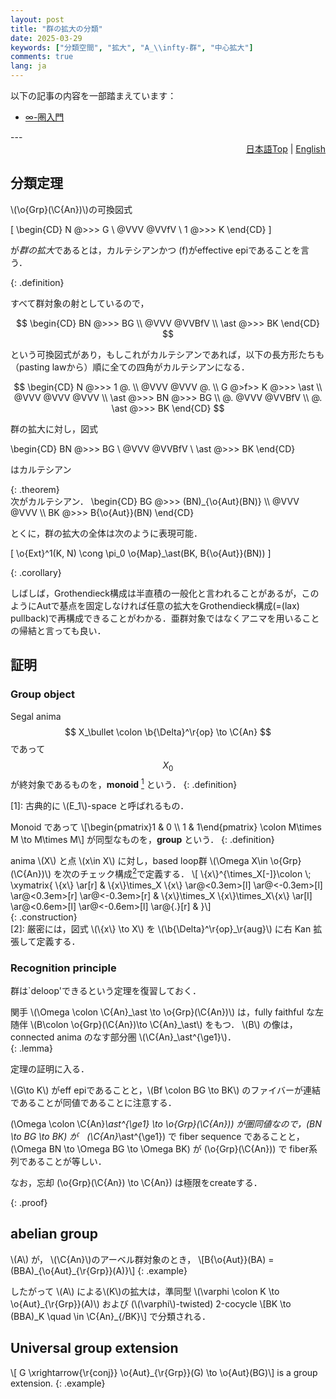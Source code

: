 ```yaml
---
layout: post
title: "群の拡大の分類"
date: 2025-03-29
keywords: ["分類空間", "拡大", "A_\\infty-群", "中心拡大"]
comments: true
lang: ja
---
```


以下の記事の内容を一部踏まえています：
<ul>
    <li><a href="/blog/oo-cat.html">∞-圏入門</a> </li>
</ul>
---
<div style="text-align: right;">
  <a href="../ja/">日本語Top</a> |
  <a href="../">English</a>
</div>


## 分類定理

<div>
\(\o{Grp}(\C{An})\)の可換図式

\[
  \begin{CD} N @>>> G \\ @VVV @VVfV \\ 1 @>>> K \end{CD}
\]

が*群の拡大*であるとは，カルテシアンかつ \(f\)がeffective epiであることを言う．
</div>
{: .definition}

すべて群対象の射としているので，

$$
\begin{CD} BN @>>> BG \\ @VVV @VVBfV \\ \ast @>>> BK \end{CD}
$$

という可換図式があり，もしこれがカルテシアンであれば，以下の長方形たちも（pasting lawから）順に全ての四角がカルテシアンになる．

$$
\begin{CD} N @>>> 1 @. \\ @VVV @VVV @. \\ G @>f>> K @>>> \ast \\ @VVV @VVV @VVV \\ \ast @>>> BN @>>> BG \\ @. @VVV @VVBfV \\ @. \ast @>>> BK \end{CD}
$$


<div>
群の拡大に対し，図式

\begin{CD} BN @>>> BG \\ @VVV @VVBfV \\ \ast @>>> BK \end{CD}

はカルテシアン
</div>{: .theorem}

<div>
次がカルテシアン．
\begin{CD}
BG @>>> (BN)_{\o{Aut}(BN)} \\ @VVV @VVV \\ BK @>>> B{\o{Aut}}(BN)
\end{CD}

とくに，群の拡大の全体は次のように表現可能．

\[
\o{Ext}^1(K, N) \cong \pi_0 \o{Map}_\ast(BK, B{\o{Aut}}(BN))
\]
</div>{: .corollary}

しばしば，Grothendieck構成は半直積の一般化と言われることがあるが，このようにAutで基点を固定しなければ任意の拡大をGrothendieck構成(=(lax) pullback)で再構成できることがわかる．亜群対象ではなくアニマを用いることの帰結と言っても良い．



## 証明

### Group object

>
Segal anima
$$
X_\bullet \colon \b{\Delta}^\r{op} \to \C{An}
$$
であって
$$X_0$$
が終対象であるものを，**monoid** [<sup>1</sup>](#note1) という．
{: .definition}

<div id="note1" class="footnote-section">
[1]: 古典的に \(E_1\)-space と呼ばれるもの．
</div>

>
Monoid であって
\\[\begin{pmatrix}1 & 0 \\\\ 1 & 1\end{pmatrix} \colon M\times M \to M\times M\\]
が同型なものを，**group** という．
{: .definition}

<div>
anima \(X\) と点 \(x\in X\)
に対し，based loop群 \(\Omega X\in \o{Grp}(\C{An})\)
を次のチェック構成<a href="#note2"><sup>2</sup></a>で定義する．
\[
\{x\}^{\times_X[-]}\colon \; \xymatrix{
   \{x\} \ar[r]
 & \{x\}\times_X \{x\} \ar@<0.3em>[l] \ar@<-0.3em>[l] \ar@<0.3em>[r] \ar@<-0.3em>[r]
 & \{x\}\times_X \{x\}\times_X\{x\} \ar[l] \ar@<0.6em>[l] \ar@<-0.6em>[l] \ar@{.}[r]
 & 
}\]
</div>{: .construction}

<div id="note2" class="footnote-section">
[2]: 厳密には，図式 \(\{x\} \to X\) を \(\b{\Delta}^\r{op}_\r{aug}\) に右 Kan 拡張して定義する．
</div>

### Recognition principle

群は`deloop'できるという定理を復習しておく．

<div>
関手 \(\Omega \colon \C{An}_\ast \to \o{Grp}(\C{An})\) は，fully faithful な左随伴 \(B\colon \o{Grp}(\C{An})\to \C{An}_\ast\) をもつ．
\(B\) の像は，connected anima のなす部分圏 \(\C{An}_\ast^{\ge1}\)．
</div>{: .lemma}

定理の証明に入る．

<div>
\(G\to K\)
がeff epiであることと，\(Bf \colon BG \to BK\) のファイバーが連結であることが同値であることに注意する．

\(\Omega \colon \C{An}_\ast^{\ge1} \to \o{Grp}(\C{An})\)
が圏同値なので，\(BN \to BG \to BK\) が　\(\C{An}_\ast^{\ge1}\) で fiber sequence であることと，\(\Omega BN \to \Omega BG \to \Omega BK\) が \(\o{Grp}(\C{An})\) で fiber系列であることが等しい．

なお，忘却 \(\o{Grp}(\C{An}) \to \C{An}\) は極限をcreateする．
</div>{: .proof}



## abelian group

>
\\(A\\) が， \\(\C{An}\\)のアーベル群対象のとき，
\\[B{\o{Aut}}(BA) = (BBA)\_{\o{Aut}\_{\r{Grp}}(A)}\\]
{: .example}

したがって \\(A\\) による\\(K\\)の拡大は，準同型 \\(\varphi \colon K \to \o{Aut}\_{\r{Grp}}(A)\\)
および (\\(\varphi\\)-twisted) 2-cocycle \\[BK \to (BBA)_K \quad \in \C{An}\_{/BK}\\] で分類される．




## Universal group extension

>
\\[ G \xrightarrow{\r{conj}} \o{Aut}_{\r{Grp}}(G) \to \o{Aut}(BG)\\]
is a group extension.
{: .example}